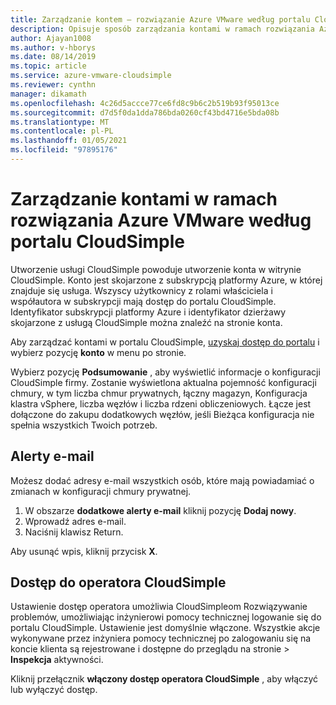 ```yaml
---
title: Zarządzanie kontem — rozwiązanie Azure VMware według portalu CloudSimple
description: Opisuje sposób zarządzania kontami w ramach rozwiązania Azure VMware według portalu CloudSimple
author: Ajayan1008
ms.author: v-hborys
ms.date: 08/14/2019
ms.topic: article
ms.service: azure-vmware-cloudsimple
ms.reviewer: cynthn
manager: dikamath
ms.openlocfilehash: 4c26d5accce77ce6fd8c9b6c2b519b93f95013ce
ms.sourcegitcommit: d7d5f0da1dda786bda0260cf43bd4716e5bda08b
ms.translationtype: MT
ms.contentlocale: pl-PL
ms.lasthandoff: 01/05/2021
ms.locfileid: "97895176"
---
```

# <a name="manage-accounts-on-the-azure-vmware-solution-by-cloudsimple-portal"></a>Zarządzanie kontami w ramach rozwiązania Azure VMware według portalu CloudSimple

Utworzenie usługi CloudSimple powoduje utworzenie konta w witrynie CloudSimple. Konto jest skojarzone z subskrypcją platformy Azure, w której znajduje się usługa. Wszyscy użytkownicy z rolami właściciela i współautora w subskrypcji mają dostęp do portalu CloudSimple. Identyfikator subskrypcji platformy Azure i identyfikator dzierżawy skojarzone z usługą CloudSimple można znaleźć na stronie konta.

Aby zarządzać kontami w portalu CloudSimple, [uzyskaj dostęp do portalu](access-cloudsimple-portal.md) i wybierz pozycję **konto** w menu po stronie.

Wybierz pozycję **Podsumowanie** , aby wyświetlić informacje o konfiguracji CloudSimple firmy. Zostanie wyświetlona aktualna pojemność konfiguracji chmury, w tym liczba chmur prywatnych, łączny magazyn, Konfiguracja klastra vSphere, liczba węzłów i liczba rdzeni obliczeniowych. Łącze jest dołączone do zakupu dodatkowych węzłów, jeśli Bieżąca konfiguracja nie spełnia wszystkich Twoich potrzeb.

## <a name="email-alerts"></a>Alerty e-mail

Możesz dodać adresy e-mail wszystkich osób, które mają powiadamiać o zmianach w konfiguracji chmury prywatnej.

1. W obszarze **dodatkowe alerty e-mail** kliknij pozycję **Dodaj nowy**.
2. Wprowadź adres e-mail.
3. Naciśnij klawisz Return.  

Aby usunąć wpis, kliknij przycisk **X**.

## <a name="cloudsimple-operator-access"></a>Dostęp do operatora CloudSimple

Ustawienie dostęp operatora umożliwia CloudSimpleom Rozwiązywanie problemów, umożliwiając inżynierowi pomocy technicznej logowanie się do portalu CloudSimple.  Ustawienie jest domyślnie włączone. Wszystkie akcje wykonywane przez inżyniera pomocy technicznej po zalogowaniu się na koncie klienta są rejestrowane i dostępne do przeglądu na stronie   >  **Inspekcja** aktywności.

Kliknij przełącznik **włączony dostęp operatora CloudSimple** , aby włączyć lub wyłączyć dostęp.
